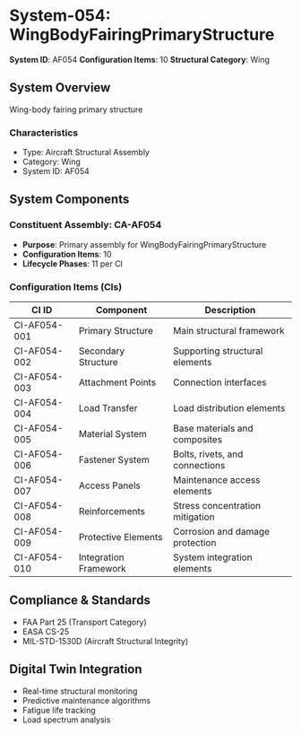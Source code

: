 # System-054: WingBodyFairingPrimaryStructure

**System ID**: AF054
**Configuration Items**: 10
**Structural Category**: Wing

## System Overview

Wing-body fairing primary structure

### Characteristics
- Type: Aircraft Structural Assembly
- Category: Wing
- System ID: AF054

## System Components

### Constituent Assembly: CA-AF054
- **Purpose**: Primary assembly for WingBodyFairingPrimaryStructure
- **Configuration Items**: 10
- **Lifecycle Phases**: 11 per CI

### Configuration Items (CIs)

| CI ID | Component | Description |
|-------|-----------|-------------|
| CI-AF054-001 | Primary Structure | Main structural framework |
| CI-AF054-002 | Secondary Structure | Supporting structural elements |
| CI-AF054-003 | Attachment Points | Connection interfaces |
| CI-AF054-004 | Load Transfer | Load distribution elements |
| CI-AF054-005 | Material System | Base materials and composites |
| CI-AF054-006 | Fastener System | Bolts, rivets, and connections |
| CI-AF054-007 | Access Panels | Maintenance access elements |
| CI-AF054-008 | Reinforcements | Stress concentration mitigation |
| CI-AF054-009 | Protective Elements | Corrosion and damage protection |
| CI-AF054-010 | Integration Framework | System integration elements |

## Compliance & Standards
- FAA Part 25 (Transport Category)
- EASA CS-25
- MIL-STD-1530D (Aircraft Structural Integrity)

## Digital Twin Integration
- Real-time structural monitoring
- Predictive maintenance algorithms
- Fatigue life tracking
- Load spectrum analysis
